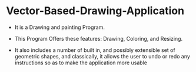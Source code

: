 # Vector-Based-Drawing-Application 

* It is a Drawing and painting Program. 

* This Program Offers these features: Drawing, Coloring, and Resizing. 

* It also includes a number of built in, and possibly extensible set of geometric shapes, and classically, it allows the user to
undo or redo any instructions so as to make the application more usable
